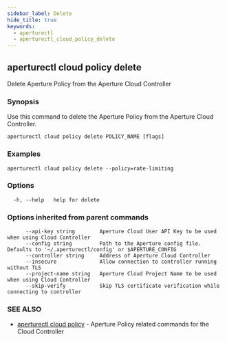 ```yaml
---
sidebar_label: Delete
hide_title: true
keywords:
  - aperturectl
  - aperturectl_cloud_policy_delete
---
```


<!-- markdownlint-disable -->

## aperturectl cloud policy delete

Delete Aperture Policy from the Aperture Cloud Controller

### Synopsis

Use this command to delete the Aperture Policy from the Aperture Cloud Controller.

```
aperturectl cloud policy delete POLICY_NAME [flags]
```

### Examples

```
aperturectl cloud policy delete --policy=rate-limiting
```

### Options

```
  -h, --help   help for delete
```

### Options inherited from parent commands

```
      --api-key string        Aperture Cloud User API Key to be used when using Cloud Controller
      --config string         Path to the Aperture config file. Defaults to '~/.aperturectl/config' or $APERTURE_CONFIG
      --controller string     Address of Aperture Cloud Controller
      --insecure              Allow connection to controller running without TLS
      --project-name string   Aperture Cloud Project Name to be used when using Cloud Controller
      --skip-verify           Skip TLS certificate verification while connecting to controller
```

### SEE ALSO

- [aperturectl cloud policy](/reference/aperturectl/cloud/policy/policy.md) - Aperture Policy related commands for the Cloud Controller
